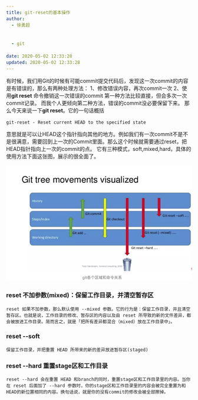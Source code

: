 ```yaml
---
title: git-reset的基本操作
author:
  - 徐勇超


  - git

date: 2020-05-02 12:33:28
updated: 2020-05-02 12:33:28
---
```


有时候，我们用Git的时候有可能commit提交代码后，发现这一次commit的内容是有错误的，那么有两种处理方法：
 1、修改错误内容，再次commit一次 2、使用**git reset** 命令撤销这一次错误的commit
 第一种方法比较直接，但会多次一次commit记录。
 而我个人更倾向第二种方法，错误的commit没必要保留下来。
 那么今天来说一下**git reset**。它的一句话概括

```undefined
git-reset - Reset current HEAD to the specified state
```

意思就是可以让HEAD这个指针指向其他的地方。例如我们有一次commit不是不是很满意，需要回到上一次的Commit里面。那么这个时候就需要通过reset，把HEAD指针指向上一次的commit的点。
 它有三种模式，soft,mixed,hard，具体的使用方法下面这张图，展示的很全面了。

![image-20200502123630313](/git-reset的基本操作/image-20200502123630313.png)



### reset 不加参数(mixed)：保留工作目录，并清空暂存区

	reset 如果不加参数，那么默认使用 --mixed 参数。它的行为是：保留工作目录，并且清空暂存区。也就是说，工作目录的修改、暂存区的内容以及由 reset 所导致的新的文件差异，都会被放进工作目录。简而言之，就是「把所有差异都混合（mixed）放在工作目录中」。

### reset --soft

	保留工作目录，并把重置 HEAD 所带来的新的差异放进暂存区(staged)

### reset --hard  重置stage区和工作目录

	reset --hard 会在重置 HEAD 和branch的同时，重置stage区和工作目录里的内容。当你在 reset 后面加了 --hard 参数时，你的stage区和工作目录里的内容会被完全重置为和HEAD的新位置相同的内容。换句话说，就是你的没有commit的修改会被全部擦掉。

